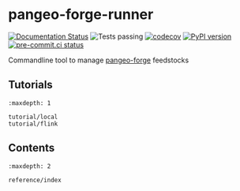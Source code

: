 # pangeo-forge-runner

[![Documentation Status](https://readthedocs.org/projects/pangeo-forge-runner/badge/?version=latest)](https://pangeo-forge-runner.readthedocs.io/en/latest/?badge=latest)
![Tests passing](https://github.com/yuvipanda/pangeo-forge-runner/actions/workflows/unit-test.yml/badge.svg)
[![codecov](https://codecov.io/gh/yuvipanda/pangeo-forge-runner/branch/main/graph/badge.svg?token=TN5SO7X9LU)](https://codecov.io/gh/yuvipanda/pangeo-forge-runner)
[![PyPI version](https://badge.fury.io/py/pangeo-forge-runner.svg)](https://badge.fury.io/py/pangeo-forge-runner)
[![pre-commit.ci status](https://results.pre-commit.ci/badge/github/yuvipanda/pangeo-forge-runner/main.svg)](https://results.pre-commit.ci/latest/github/yuvipanda/pangeo-forge-runner/main)

Commandline tool to manage [pangeo-forge](https://pangeo-forge.readthedocs.io/en/latest/)
feedstocks

## Tutorials

```{toctree}
:maxdepth: 1

tutorial/local
tutorial/flink
```

## Contents

```{toctree}
:maxdepth: 2

reference/index
```

